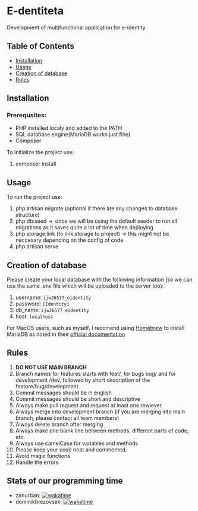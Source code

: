 # E-dentiteta
Development of multifunctional application for e-identity
## Table of Contents
- [Installation](#installation)
- [Usage](#usage)
- [Creation of database](#creation-of-database)
- [Rules](#rules)

## Installation
### Prerequsites: 
- PHP installed localy and added to the PATH
- SQL database engine(MariaDB works just fine)
- Composer

To initialize the project use:
1. composer install

## Usage
To run the project use:
1. php artisan migrate (optional if there are any changes to database structure)
2. php db:seed -> since we will be using the default seeder to run all migrations as it saves quite a lot of time when deploying
3. php storage:link (to link storage to project) -> this might not be neccesary depending on the config of code
4. php artisan serve

## Creation of database
Please create your local database with the following information (so we can use the same .env file which will be uploaded to the server too):
1. username: `ijw26577_eidentity`
2. password: `EIdentity1`
3. db_name: `ijw26577_eidentity`
4. host: `localhost`

For MacOS users, such as myself, I recomend using [Homebrew](https://brew.sh/) to install MariaDB as noted in their [official documentation](https://mariadb.com/kb/en/installing-mariadb-on-macos-using-homebrew/)
## Rules
1. <b>DO NOT USE MAIN BRANCH</b>
2. Branch names for features starts with feat/, for bugs bug/ and for development /dev, followed by short description of the feature/bug/development
3. Commit messages should be in english
4. Commit messages should be short and descriptive
5. Always make pull request and request at least one rewiever
6. Always merge into development branch (if you are merging into main branch, please contact all team members)
7. Always delete branch after merging
8. Always make one blank line between methods, different parts of code, etc.
9. Always use camelCase for variables and methods
10. Please keep your code neat and commented.
11. Avoid magic functions
12. Handle the errors

## Stats of our programming time
- zanurban: <a href="https://wakatime.com/badge/user/357a7788-d233-45e0-bd9c-f6990b124cba/project/207587a4-3e6c-47f5-be1b-d68e11540812"><img src="https://wakatime.com/badge/user/357a7788-d233-45e0-bd9c-f6990b124cba/project/207587a4-3e6c-47f5-be1b-d68e11540812.svg?style=for-the-badge" alt="wakatime"></a>
- dominikbrezovsek: <a href="https://wakatime.com/badge/github/Project-Matura/E-dentiteta"><img src="https://wakatime.com/badge/github/Project-Matura/E-dentiteta.svg?style=for-the-badge" alt="wakatime"></a>
